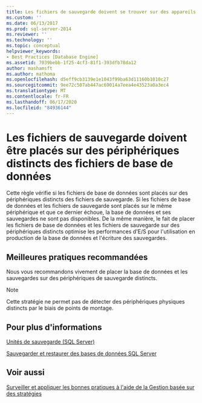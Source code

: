 ```yaml
---
title: Les fichiers de sauvegarde doivent se trouver sur des appareils distincts des fichiers de base de données | Microsoft Docs
ms.custom: ''
ms.date: 06/13/2017
ms.prod: sql-server-2014
ms.reviewer: ''
ms.technology: ''
ms.topic: conceptual
helpviewer_keywords:
- Best Practices [Database Engine]
ms.assetid: 7039bebb-1f25-4cf3-81f1-393dfb78da12
author: mashamsft
ms.author: mathoma
ms.openlocfilehash: d5eff9cb3139e1e1043f99ba63d11160b1010c27
ms.sourcegitcommit: 9ee72c507ab447ac69014a7eea4e43523a0a3ec4
ms.translationtype: MT
ms.contentlocale: fr-FR
ms.lasthandoff: 06/17/2020
ms.locfileid: "84936144"
---
```

# <a name="backup-files-must-be-on-separate-devices-from-the-database-files"></a>Les fichiers de sauvegarde doivent être placés sur des périphériques distincts des fichiers de base de données
  Cette règle vérifie si les fichiers de base de données sont placés sur des périphériques distincts des fichiers de sauvegarde. Si les fichiers de base de données et les fichiers de sauvegarde sont placés sur le même périphérique et que ce dernier échoue, la base de données et ses sauvegardes ne sont pas disponibles. De la même manière, le fait de placer les fichiers de base de données et les fichiers de sauvegarde sur des périphériques distincts optimise les performances d'E/S pour l'utilisation en production de la base de données et l'écriture des sauvegardes.  
  
## <a name="best-practices-recommendations"></a>Meilleures pratiques recommandées  
 Nous vous recommandons vivement de placer la base de données et les sauvegardes sur des périphériques de sauvegarde distincts.  
  
> [!NOTE]  
>  Cette stratégie ne permet pas de détecter des périphériques physiques distincts par le biais de points de montage.  
  
## <a name="for-more-information"></a>Pour plus d'informations  
 [Unités de sauvegarde &#40;SQL Server&#41;](../relational-databases/backup-restore/backup-devices-sql-server.md)  
  
 [Sauvegarder et restaurer des bases de données SQL Server](../relational-databases/backup-restore/back-up-and-restore-of-sql-server-databases.md)  
  
## <a name="see-also"></a>Voir aussi  
 [Surveiller et appliquer les bonnes pratiques à l'aide de la Gestion basée sur des stratégies](../relational-databases/policy-based-management/monitor-and-enforce-best-practices-by-using-policy-based-management.md)  
  
  
